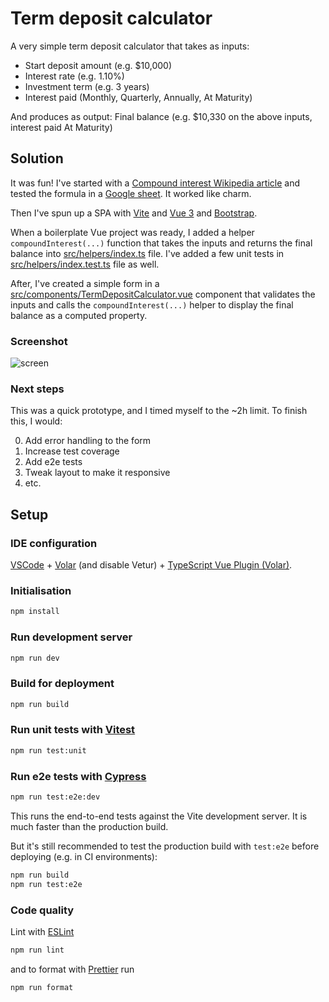 # Term deposit calculator

A very simple term deposit calculator that takes as inputs:

- Start deposit amount (e.g. $10,000)
- Interest rate (e.g. 1.10%)
- Investment term (e.g. 3 years)
- Interest paid (Monthly, Quarterly, Annually, At Maturity)

And produces as output: Final balance (e.g. $10,330 on the above inputs, interest paid At Maturity)

## Solution

It was fun! I've started with a [Compound interest Wikipedia article](https://en.wikipedia.org/wiki/Compound_interest) and tested the formula in a [Google sheet](https://docs.google.com/spreadsheets/d/1MhdWg2Seyuq1Ad4ekDuR-t9HwyG9ezGVJFci_Io88_0/edit?usp=sharing). It worked like charm.

Then I've spun up a SPA with [Vite](https://vitejs.dev/) and [Vue 3](https://vuejs.org/) and [Bootstrap](https://getbootstrap.com/). 

When a boilerplate Vue project was ready, I added a helper `compoundInterest(...)` function that takes the inputs and returns the final balance into [src/helpers/index.ts](https://github.com/kakauandme/term-deposit-calculator/blob/main/src/helpers/index.ts) file. I've added a few unit tests in [src/helpers/index.test.ts](https://github.com/kakauandme/term-deposit-calculator/blob/main/src/helpers/index.test.ts) file as well.

After, I've created a simple form in a [src/components/TermDepositCalculator.vue](https://github.com/kakauandme/term-deposit-calculator/blob/main/src/components/TermDepositCalculator.vue) component that validates the inputs and calls the `compoundInterest(...)` helper to display the final balance as a computed property.

### Screenshot

![screen](https://github.com/kakauandme/term-deposit-calculator/assets/1184625/35aa15a4-6b8d-45bc-8984-95a3b6173305)


### Next steps

This was a quick prototype, and I timed myself to the ~2h limit. To finish this, I would:

0. Add error handling to the form
1. Increase test coverage
2. Add e2e tests
3. Tweak layout to make it responsive
4. etc.

## Setup

### IDE configuration

[VSCode](https://code.visualstudio.com/) + [Volar](https://marketplace.visualstudio.com/items?itemName=Vue.volar) (and disable Vetur) + [TypeScript Vue Plugin (Volar)](https://marketplace.visualstudio.com/items?itemName=Vue.vscode-typescript-vue-plugin).

### Initialisation

```sh
npm install
```

### Run development server

```sh
npm run dev
```

### Build for deployment

```sh
npm run build
```

### Run unit tests with [Vitest](https://vitest.dev/)

```sh
npm run test:unit
```

### Run e2e tests with [Cypress](https://www.cypress.io/)

```sh
npm run test:e2e:dev
```

This runs the end-to-end tests against the Vite development server.
It is much faster than the production build.

But it's still recommended to test the production build with `test:e2e` before deploying (e.g. in CI environments):

```sh
npm run build
npm run test:e2e
```

### Code quality

Lint with [ESLint](https://eslint.org/)

```sh
npm run lint
```

and to format with [Prettier](https://prettier.io/) run

```sh
npm run format
```
